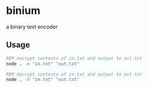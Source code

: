 # binium
a binary text encoder

## Usage
```bat
REM encrypt contents of in.txt and output to out.txt
node . -e "in.txt" "out.txt"
```
```bat
REM decrypt contents of in.txt and output to out.txt
node . -d "in.txt" "out.txt"
```
